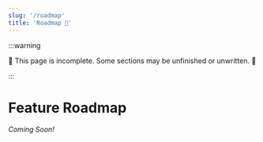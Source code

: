 ```yaml
---
slug: '/roadmap'
title: 'Roadmap 🚧'
---
```


:::warning

🚧 This page is incomplete. Some sections may be unfinished or unwritten. 🚧

:::

# Feature Roadmap

_Coming Soon!_

<!-- one example feature: emergency certificate invalidation mechanisms -->
